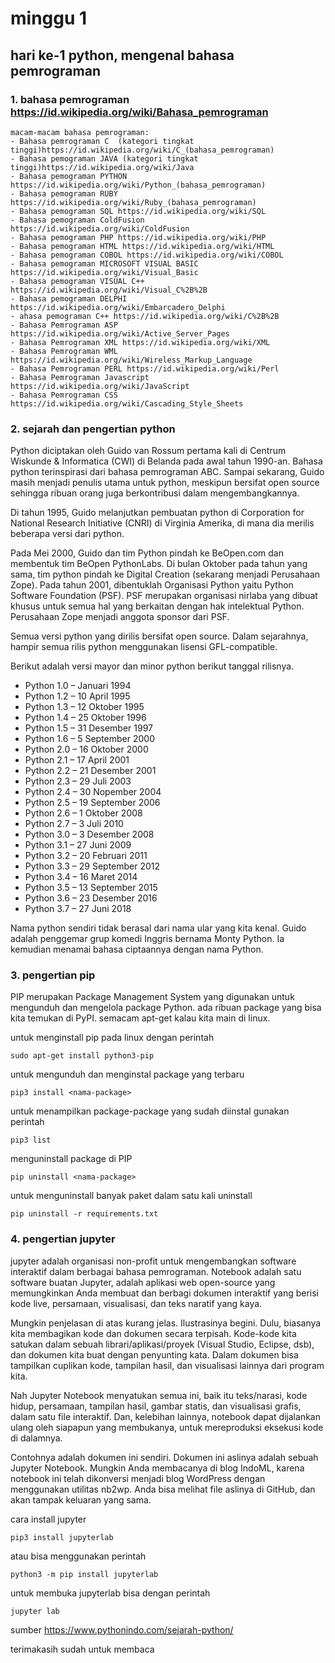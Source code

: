 # minggu 1

## hari ke-1 python, mengenal bahasa pemrograman
 
### 1. bahasa pemrograman https://id.wikipedia.org/wiki/Bahasa_pemrograman
   
    macam-macam bahasa pemrograman:
    - Bahasa pemrograman C  (kategori tingkat tinggi)https://id.wikipedia.org/wiki/C_(bahasa_pemrograman)
    - Bahasa pemograman JAVA (kategori tingkat tinggi)https://id.wikipedia.org/wiki/Java
    - Bahasa pemograman PYTHON https://id.wikipedia.org/wiki/Python_(bahasa_pemrograman)
    - Bahasa pemograman RUBY https://id.wikipedia.org/wiki/Ruby_(bahasa_pemrograman)
    - Bahasa pemograman SQL https://id.wikipedia.org/wiki/SQL
    - Bahasa pemograman ColdFusion https://id.wikipedia.org/wiki/ColdFusion
    - Bahasa pemograman PHP https://id.wikipedia.org/wiki/PHP
    - Bahasa pemograman HTML https://id.wikipedia.org/wiki/HTML
    - Bahasa pemograman COBOL https://id.wikipedia.org/wiki/COBOL
    - Bahasa pemograman MICROSOFT VISUAL BASIC https://id.wikipedia.org/wiki/Visual_Basic
    - Bahasa pemograman VISUAL C++ https://id.wikipedia.org/wiki/Visual_C%2B%2B
    - Bahasa pemograman DELPHI https://id.wikipedia.org/wiki/Embarcadero_Delphi
    - ahasa pemograman C++ https://id.wikipedia.org/wiki/C%2B%2B
    - Bahasa Pemrograman ASP https://id.wikipedia.org/wiki/Active_Server_Pages
    - Bahasa Pemrograman XML https://id.wikipedia.org/wiki/XML
    - Bahasa Pemrograman WML https://id.wikipedia.org/wiki/Wireless_Markup_Language
    - Bahasa Pemrograman PERL https://id.wikipedia.org/wiki/Perl
    - Bahasa Pemrograman Javascript https://id.wikipedia.org/wiki/JavaScript
    - Bahasa Pemrograman CSS https://id.wikipedia.org/wiki/Cascading_Style_Sheets


### 2. sejarah dan pengertian python


Python diciptakan oleh Guido van Rossum pertama kali di  Centrum Wiskunde & Informatica (CWI) di Belanda pada awal tahun 1990-an. Bahasa python terinspirasi dari bahasa pemrograman ABC. Sampai sekarang, Guido masih menjadi penulis utama untuk python, meskipun bersifat open source sehingga ribuan orang juga berkontribusi dalam mengembangkannya.

Di tahun 1995, Guido melanjutkan pembuatan python di Corporation for National Research Initiative (CNRI) di Virginia Amerika, di mana dia merilis beberapa versi dari python.

Pada Mei 2000, Guido dan tim Python pindah ke BeOpen.com dan membentuk tim BeOpen PythonLabs. Di bulan Oktober pada tahun yang sama, tim python pindah ke Digital Creation (sekarang menjadi Perusahaan Zope). Pada tahun 2001, dibentuklah Organisasi Python yaitu Python Software Foundation (PSF). PSF merupakan organisasi nirlaba yang dibuat khusus untuk semua hal yang berkaitan dengan hak intelektual Python. Perusahaan Zope menjadi anggota sponsor dari PSF.

Semua versi python yang dirilis bersifat open source. Dalam sejarahnya, hampir semua rilis python menggunakan lisensi GFL-compatible. 

Berikut adalah versi mayor dan minor python berikut tanggal rilisnya.
    
- Python 1.0 – Januari 1994
- Python 1.2 – 10 April 1995
- Python 1.3 – 12 Oktober 1995
- Python 1.4 – 25 Oktober 1996
- Python 1.5 – 31 Desember 1997
- Python 1.6 – 5 September 2000
- Python 2.0 – 16 Oktober 2000
- Python 2.1 – 17 April 2001
- Python 2.2 – 21 Desember 2001
- Python 2.3 – 29 Juli 2003
- Python 2.4 – 30 Nopember 2004
- Python 2.5 – 19 September 2006
- Python 2.6 – 1 Oktober 2008
- Python 2.7 – 3 Juli 2010
- Python 3.0 – 3 Desember 2008
- Python 3.1 – 27 Juni 2009
- Python 3.2 – 20 Februari 2011
- Python 3.3 – 29 September 2012
- Python 3.4 – 16 Maret 2014
- Python 3.5 – 13 September 2015
- Python 3.6 – 23 Desember 2016
- Python 3.7 – 27 Juni 2018

Nama python sendiri tidak berasal dari nama ular yang kita kenal. Guido adalah penggemar grup komedi Inggris bernama Monty Python. Ia kemudian menamai bahasa ciptaannya dengan nama Python.

### 3. pengertian pip

PIP merupakan Package Management System yang digunakan untuk mengunduh dan mengelola package Python. ada ribuan package yang bisa kita temukan di PyPI. semacam apt-get kalau kita main di linux.

untuk menginstall pip pada linux dengan perintah

`sudo apt-get install python3-pip`

untuk mengunduh dan menginstal package yang terbaru

`pip3 install <nama-package>`

untuk menampilkan package-package yang sudah diinstal gunakan perintah

`pip3 list`

menguninstall package di PIP

`pip uninstall <nama-package>`

untuk menguninstall banyak paket dalam satu kali uninstall

`pip uninstall -r requirements.txt`


### 4. pengertian jupyter

jupyter adalah organisasi non-profit untuk mengembangkan software interaktif dalam berbagai bahasa pemrograman. Notebook adalah satu software buatan Jupyter, adalah aplikasi web open-source yang memungkinkan Anda membuat dan berbagi dokumen interaktif yang berisi kode live, persamaan, visualisasi, dan teks naratif yang kaya.

Mungkin penjelasan di atas kurang jelas. Ilustrasinya begini. Dulu, biasanya kita membagikan kode dan dokumen secara terpisah. Kode-kode kita satukan dalam sebuah librari/aplikasi/proyek (Visual Studio, Eclipse, dsb), dan dokumen kita buat dengan penyunting kata. Dalam dokumen bisa tampilkan cuplikan kode, tampilan hasil, dan visualisasi lainnya dari program kita.

Nah Jupyter Notebook menyatukan semua ini, baik itu teks/narasi, kode hidup, persamaan, tampilan hasil, gambar statis, dan visualisasi grafis, dalam satu file interaktif. Dan, kelebihan lainnya, notebook dapat dijalankan ulang oleh siapapun yang membukanya, untuk mereproduksi eksekusi kode di dalamnya.

Contohnya adalah dokumen ini sendiri. Dokumen ini aslinya adalah sebuah Jupyter Notebook. Mungkin Anda membacanya di blog IndoML, karena notebook ini telah dikonversi menjadi blog WordPress dengan menggunakan utilitas nb2wp. Anda bisa melihat file aslinya di GitHub, dan akan tampak keluaran yang sama.

cara install jupyter 

`pip3 install jupyterlab`

atau bisa menggunakan perintah 

`python3 -m pip install jupyterlab`

untuk membuka jupyterlab bisa dengan perintah 

`jupyter lab`

sumber https://www.pythonindo.com/sejarah-python/

terimakasih sudah untuk membaca 
